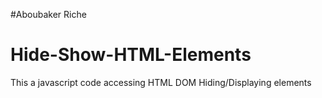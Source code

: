 #Aboubaker Riche
# Hide-Show-HTML-Elements
This a javascript code accessing HTML DOM Hiding/Displaying elements
